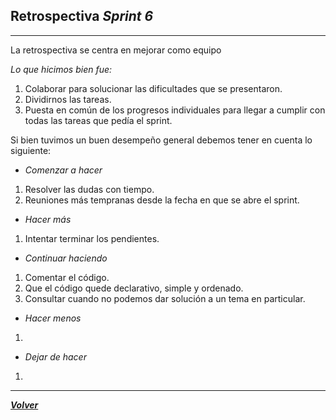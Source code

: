 ## Retrospectiva *Sprint 6*
-----
La retrospectiva se centra en mejorar como equipo

*Lo que hicimos bien fue:*

1. Colaborar para solucionar las dificultades que se presentaron.
2. Dividirnos las tareas.
3. Puesta en común de los progresos individuales para llegar a cumplir con todas las tareas que pedía el sprint.


Si bien tuvimos un buen desempeño general debemos tener en cuenta lo siguiente:

- *Comenzar a hacer*

1. Resolver las dudas con tiempo.
2. Reuniones más tempranas desde la fecha en que se abre el sprint.

- *Hacer más*

1. Intentar terminar los pendientes.

- *Continuar haciendo*

1. Comentar el código.
2. Que el código quede declarativo, simple y ordenado.
3. Consultar cuando no podemos dar solución a un tema en particular.

- *Hacer menos*

1. 

- *Dejar de hacer*

1. 

--------------------------------

[***Volver***](https://github.com/SebastianRaiquenParisi/proyectoIntegradorEquipo12/blob/main/RETRO.md)
